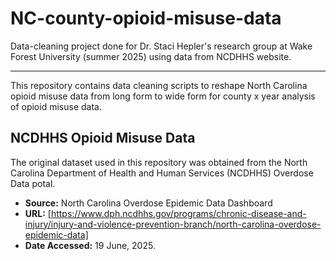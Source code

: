 # NC-county-opioid-misuse-data
Data-cleaning project done for Dr. Staci Hepler's research group at Wake Forest University (summer 2025) using data from NCDHHS website. 

-----
This repository contains data cleaning scripts to reshape North Carolina opioid misuse data from long form to wide form for county x year analysis of opioid misuse data. 

## NCDHHS Opioid Misuse Data

The original dataset used in this repository was obtained from the North Carolina Department of Health and Human Services (NCDHHS) Overdose Data potal. 

- **Source:** North Carolina Overdose Epidemic Data Dashboard
- **URL:** [https://www.dph.ncdhhs.gov/programs/chronic-disease-and-injury/injury-and-violence-prevention-branch/north-carolina-overdose-epidemic-data]
- **Date Accessed:** 19 June, 2025.

